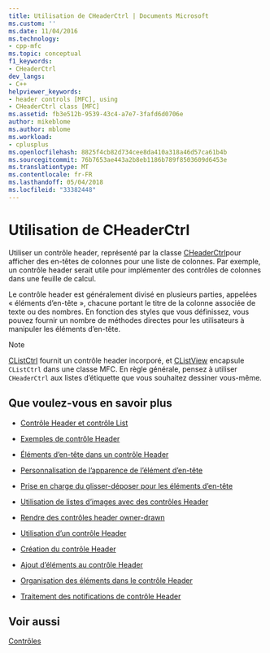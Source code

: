 ```yaml
---
title: Utilisation de CHeaderCtrl | Documents Microsoft
ms.custom: ''
ms.date: 11/04/2016
ms.technology:
- cpp-mfc
ms.topic: conceptual
f1_keywords:
- CHeaderCtrl
dev_langs:
- C++
helpviewer_keywords:
- header controls [MFC], using
- CHeaderCtrl class [MFC]
ms.assetid: fb3e512b-9539-43c4-a7e7-3fafd6d0706e
author: mikeblome
ms.author: mblome
ms.workload:
- cplusplus
ms.openlocfilehash: 8825f4cb82d734cee8da410a318a46d57ca61b4b
ms.sourcegitcommit: 76b7653ae443a2b8eb1186b789f8503609d6453e
ms.translationtype: MT
ms.contentlocale: fr-FR
ms.lasthandoff: 05/04/2018
ms.locfileid: "33382448"
---
```

# <a name="using-cheaderctrl"></a>Utilisation de CHeaderCtrl
Utiliser un contrôle header, représenté par la classe [CHeaderCtrl](../mfc/reference/cheaderctrl-class.md)pour afficher des en-têtes de colonnes pour une liste de colonnes. Par exemple, un contrôle header serait utile pour implémenter des contrôles de colonnes dans une feuille de calcul.  
  
 Le contrôle header est généralement divisé en plusieurs parties, appelées « éléments d’en-tête », chacune portant le titre de la colonne associée de texte ou des nombres. En fonction des styles que vous définissez, vous pouvez fournir un nombre de méthodes directes pour les utilisateurs à manipuler les éléments d’en-tête.  
  
> [!NOTE]
>  [CListCtrl](../mfc/reference/clistctrl-class.md) fournit un contrôle header incorporé, et [CListView](../mfc/reference/clistview-class.md) encapsule `CListCtrl` dans une classe MFC. En règle générale, pensez à utiliser `CHeaderCtrl` aux listes d’étiquette que vous souhaitez dessiner vous-même.  
  
## <a name="what-do-you-want-to-know-more-about"></a>Que voulez-vous en savoir plus  
  
-   [Contrôle Header et contrôle List](../mfc/header-control-and-list-control.md)  
  
-   [Exemples de contrôle Header](../mfc/header-control-examples.md)  
  
-   [Éléments d’en-tête dans un contrôle Header](../mfc/header-items-in-a-header-control.md)  
  
-   [Personnalisation de l’apparence de l’élément d’en-tête](../mfc/customizing-the-header-item-s-appearance.md)  
  
-   [Prise en charge du glisser-déposer pour les éléments d’en-tête](../mfc/providing-drag-and-drop-support-for-header-items.md)  
  
-   [Utilisation de listes d’images avec des contrôles Header](../mfc/using-image-lists-with-header-controls.md)  
  
-   [Rendre des contrôles header owner-drawn](../mfc/making-owner-drawn-header-controls.md)  
  
-   [Utilisation d’un contrôle Header](../mfc/working-with-a-header-control.md)  
  
-   [Création du contrôle Header](../mfc/creating-the-header-control.md)  
  
-   [Ajout d’éléments au contrôle Header](../mfc/adding-items-to-the-header-control.md)  
  
-   [Organisation des éléments dans le contrôle Header](../mfc/ordering-items-in-the-header-control.md)  
  
-   [Traitement des notifications de contrôle Header](../mfc/processing-header-control-notifications.md)  
  
## <a name="see-also"></a>Voir aussi  
 [Contrôles](../mfc/controls-mfc.md)

